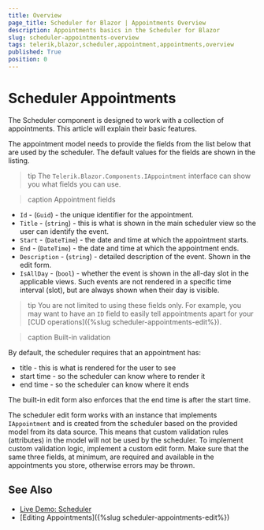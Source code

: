 ```yaml
---
title: Overview
page_title: Scheduler for Blazor | Appointments Overview
description: Appointments basics in the Scheduler for Blazor
slug: scheduler-appointments-overview
tags: telerik,blazor,scheduler,appointment,appointments,overview
published: True
position: 0
---
```


# Scheduler Appointments

The Scheduler component is designed to work with a collection of appointments. This article will explain their basic features.

The appointment model needs to provide the fields from the list below that are used by the scheduler. The default values for the fields are shown in the listing.

>tip The `Telerik.Blazor.Components.IAppointment` interface can show you what fields you can use.

>caption Appointment fields

* `Id` - (`Guid`) - the unique identifier for the appointment.
* `Title` - (`string`) - this is what is shown in the main scheduler view so the user can identify the event.
* `Start` - (`DateTime`) - the date and time at which the appointment starts.
* `End` - (`DateTime`) - the date and time at which the appointment ends.
* `Description` - (`string`) - detailed description of the event. Shown in the edit form.
* `IsAllDay` - (`bool`) - whether the event is shown in the all-day slot in the applicable views. Such events are not rendered in a specific time interval (slot), but are always shown when their day is visible.

>tip You are not limited to using these fields only. For example, you may want to have an `ID` field to easily tell appointments apart for your [CUD operations]({%slug scheduler-appointments-edit%}).

>caption Built-in validation

By default, the scheduler requires that an appointment has:

* title - this is what is rendered for the user to see
* start time - so the scheduler can know where to render it
* end time - so the scheduler can know where it ends

The built-in edit form also enforces that the end time is after the start time.

The scheduler edit form works with an instance that implements `IAppointment` and is created from the scheduler based on the provided model from its data source. This means that custom validation rules (attributes) in the model will not be used by the scheduler. To implement custom validation logic, implement a custom edit form. Make sure that the same three fields, at minimum, are required and available in the appointments you store, otherwise errors may be thrown.


## See Also

  * [Live Demo: Scheduler](https://demos.telerik.com/blazor-ui/scheduler/overview)
  * [Editing Appointments]({%slug scheduler-appointments-edit%})

